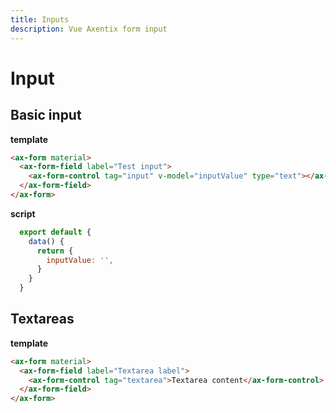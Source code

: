 ```yaml
---
title: Inputs
description: Vue Axentix form input
---
```


# Input

## Basic input

<template>
  <ax-form material>
    <ax-form-field label="Test input">
      <ax-form-control tag="input" v-model="inputValue" type="text"></ax-form-control>
    </ax-form-field>
  </ax-form>
</template>

**template**

```html
<ax-form material>
  <ax-form-field label="Test input">
    <ax-form-control tag="input" v-model="inputValue" type="text"></ax-form-control>
  </ax-form-field>
</ax-form>
```

**script**

```js
  export default {
    data() {
      return {
        inputValue: '',
      }
    }
  }
```

## Textareas

<template>
  <ax-form material>
    <ax-form-field label="Textarea label">
      <ax-form-control tag="textarea">Textarea content</ax-form-control>
    </ax-form-field>
  </ax-form>
</template>

**template**

```html
<ax-form material>
  <ax-form-field label="Textarea label">
    <ax-form-control tag="textarea">Textarea content</ax-form-control>
  </ax-form-field>
</ax-form>
```

<script>
  export default {
    data() {
      return {
        inputValue: '',
      }
    }
  }
</script>

